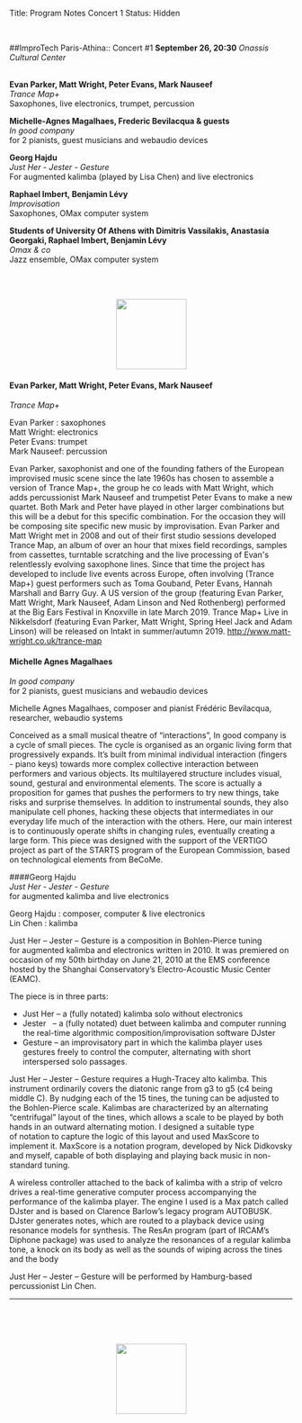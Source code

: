 Title: Program Notes Concert 1
Status: Hidden

<br>

##ImproTech Paris-Athina::  Concert  #1
**September 26, 20:30** *Onassis Cultural Center*  
<br>

**Evan Parker, Matt Wright, Peter Evans, Mark Nauseef**  
*Trance Map+*  
Saxophones, live electronics, trumpet, percussion

**Michelle-Agnes Magalhaes, Frederic Bevilacqua & guests**  
*In good company*  
for 2 pianists, guest musicians and webaudio devices

**Georg Hajdu**  
*Just Her - Jester - Gesture*  
For augmented kalimba (played by Lisa Chen) and live electronics

**Raphael Imbert, Benjamin Lévy**  
*Improvisation*  
Saxophones, OMax computer system

**Students of University Of Athens with Dimitris Vassilakis, Anastasia Georgaki, Raphael Imbert, Benjamin Lévy**  
*Omax & co*  
Jazz ensemble, OMax computer system

<br>
<br>

<p align="center">
<img src="../images/IKPoster_frag19.png" width="125" >
</p>


#### Evan Parker, Matt Wright, Peter Evans, Mark Nauseef
*Trance Map+*  

Evan Parker : saxophones  
Matt Wright: electronics  
Peter Evans: trumpet  
Mark Nauseef: percussion  

Evan Parker, saxophonist and one of the founding fathers of the European improvised music scene since the late 1960s has chosen to assemble a version of Trance Map+, the group he co leads with Matt Wright, which adds percussionist Mark Nauseef and trumpetist Peter Evans to make a new quartet.  Both Mark and Peter have played in other larger combinations but this will be a debut for this specific combination. For the occasion they will be composing site specific new music by improvisation.
Evan Parker and Matt Wright met in 2008 and out of their first studio sessions developed Trance Map, an album of over an hour that mixes field recordings, samples from cassettes, turntable scratching and the live processing of Evan's relentlessly evolving saxophone lines. Since that time the project has developed to include live events across Europe, often involving (Trance Map+) guest performers such as Toma Gouband, Peter Evans, Hannah Marshall and Barry Guy. A US version of the group (featuring Evan Parker, Matt Wright, Mark Nauseef, Adam Linson and Ned Rothenberg) performed at the Big Ears Festival in Knoxville in late March 2019. Trance Map+ Live in Nikkelsdorf (featuring Evan Parker, Matt Wright, Spring Heel Jack and Adam Linson) will be released on Intakt in summer/autumn 2019.
http://www.matt-wright.co.uk/trance-map

#### Michelle Agnes Magalhaes
*In good company*  
for 2 pianists, guest musicians and webaudio devices

Michelle Agnes Magalhaes, composer and pianist
Frédéric Bevilacqua, researcher, webaudio systems

Conceived as a small musical theatre of “interactions”, In good company is a cycle of small pieces. The cycle is organised as an organic living form that progressively expands. It’s built from minimal individual interaction (fingers - piano keys) towards more complex collective interaction between performers and various objects. Its multilayered structure includes visual, sound, gestural and environmental elements. The score is actually a proposition for games that pushes the performers to try new things, take risks and surprise themselves. In addition to instrumental sounds, they also manipulate cell phones, hacking these objects that intermediates in our everyday life much of the interaction with the others. Here, our main interest is to continuously operate shifts in changing rules, eventually creating a large form.
This piece was designed with the support of the VERTIGO project as part of the STARTS program of the European Commission, based on technological elements from BeCoMe.

####Georg Hajdu  
*Just Her - Jester - Gesture*  
for augmented kalimba and live electronics

Georg Hajdu : composer, computer & live electronics  
Lin Chen : kalimba  

Just Her – Jester – Gesture is a composition in Bohlen-Pierce tuning for augmented kalimba and electronics written in 2010. It was premiered on occasion of my 50th birthday on June 21, 2010 at the EMS conference hosted by the Shanghai Conservatory’s Electro-Acoustic Music Center (EAMC). 

The piece is in three parts:

* Just Her – a (fully notated) kalimba solo without electronics
* Jester   – a (fully notated) duet between kalimba and computer running the real-time algorithmic composition/improvisation software DJster
* Gesture – an improvisatory part in which the kalimba player uses gestures freely to control the computer, alternating with short interspersed solo passages.

Just Her – Jester – Gesture requires a Hugh-Tracey alto kalimba. This instrument ordinarily covers the diatonic range from g3 to g5 (c4 being middle C). By nudging each of the 15 tines, the tuning can be adjusted to the Bohlen-Pierce scale. Kalimbas are characterized by an alternating “centrifugal” layout of the tines, which allows a scale to be played by both hands in an outward alternating motion. I designed a suitable type of notation to capture the logic of this layout and used MaxScore to implement it. MaxScore is a notation program, developed by Nick Didkovsky and myself, capable of both displaying and playing back music in non-standard tuning. 

A wireless controller attached to the back of kalimba with a strip of velcro drives a real-time generative computer process accompanying the performance of the kalimba player. The engine I used is a Max patch called DJster and is based on Clarence Barlow’s legacy program AUTOBUSK. DJster generates notes, which are routed to a playback device using resonance models for synthesis. The ResAn program (part of IRCAM’s Diphone package) was used to analyze the resonances of a regular kalimba tone, a knock on its body as well as the sounds of wiping across the tines and the body

Just Her – Jester – Gesture will be performed by Hamburg-based percussionist Lin Chen.






---
<br>
<br>
<br>

<p align="center">
<img src="../images/IKPoster_frag20.png" width="125" >
</p>
